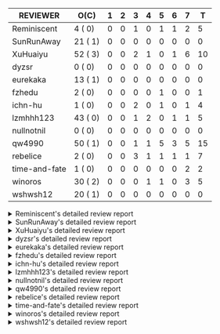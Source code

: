 |   REVIEWER    |  O(C)   | 1 | 2 | 3 | 4 | 5 | 6 | 7 | T  |
|---------------|---------|---|---|---|---|---|---|---|----|
| Reminiscent   |  4 ( 0) | 0 | 0 | 1 | 0 | 1 | 1 | 2 |  5 |
| SunRunAway    | 21 ( 1) | 0 | 0 | 0 | 0 | 0 | 0 | 0 |  0 |
| XuHuaiyu      | 52 ( 3) | 0 | 0 | 2 | 1 | 0 | 1 | 6 | 10 |
| dyzsr         |  0 ( 0) | 0 | 0 | 0 | 0 | 0 | 0 | 0 |  0 |
| eurekaka      | 13 ( 1) | 0 | 0 | 0 | 0 | 0 | 0 | 0 |  0 |
| fzhedu        |  2 ( 0) | 0 | 0 | 0 | 0 | 1 | 0 | 0 |  1 |
| ichn-hu       |  1 ( 0) | 0 | 0 | 2 | 0 | 1 | 0 | 1 |  4 |
| lzmhhh123     | 43 ( 0) | 0 | 0 | 1 | 2 | 0 | 1 | 1 |  5 |
| nullnotnil    |  0 ( 0) | 0 | 0 | 0 | 0 | 0 | 0 | 0 |  0 |
| qw4990        | 50 ( 1) | 0 | 0 | 1 | 1 | 5 | 3 | 5 | 15 |
| rebelice      |  2 ( 0) | 0 | 0 | 3 | 1 | 1 | 1 | 1 |  7 |
| time-and-fate |  1 ( 0) | 0 | 0 | 0 | 0 | 0 | 0 | 2 |  2 |
| winoros       | 30 ( 2) | 0 | 0 | 0 | 1 | 1 | 0 | 3 |  5 |
| wshwsh12      | 20 ( 1) | 0 | 0 | 0 | 0 | 0 | 0 | 0 |  0 |


<details> 
  <summary>Reminiscent's detailed review report</summary> 

## To Be Reviewed

|    REPO    |                                                                   PR                                                                   | C | LASTED |
|------------|----------------------------------------------------------------------------------------------------------------------------------------|---|--------|
| tidb/21896 | [planner: fix union doesn't handle collate correctly (#21854)](https://github.com/pingcap/tidb/pull/21896)                             |   | 69d19h |
| tidb/22354 | [planner: do not cache prepared plan if optimization depends on mutable constant (#22349)](https://github.com/pingcap/tidb/pull/22354) |   | 47d23h |
| tidb/22918 | [sessionctx: add optimization-time and wait-TS-time into the slow log (#17869)](https://github.com/pingcap/tidb/pull/22918)            |   | 4d17h  |
| tidb/22938 | [planner: fix range partition prune bug for IN expr (#22894)](https://github.com/pingcap/tidb/pull/22938)                              |   | 3d18h  |


## Reviewed in Last 7 Days

|    REPO    |                                                              PR                                                               | C | D |   R    |
|------------|-------------------------------------------------------------------------------------------------------------------------------|---|---|--------|
| tidb/22948 | [statistics: add more tests to check accurateness of global-stats](https://github.com/pingcap/tidb/pull/22948)                |   | 3 | 17h    |
| tidb/22911 | [statistics: make dump/load/show-stats be compatible with global-stats](https://github.com/pingcap/tidb/pull/22911)           |   | 5 | 1h     |
| tidb/22625 | [planner, statistics: allow (auto) analyze single partition in dynamic-only mode](https://github.com/pingcap/tidb/pull/22625) |   | 6 | 24d14h |
| tidb/22866 | [*: modify the switch to control global stats](https://github.com/pingcap/tidb/pull/22866)                                    |   | 7 | 0h     |
| tidb/22848 | [statistics: merge poped topn when generating the global histogram](https://github.com/pingcap/tidb/pull/22848)               |   | 7 | 1d19h  |


</details> 


<details> 
  <summary>SunRunAway's detailed review report</summary> 

## To Be Reviewed

|     REPO     |                                                                  PR                                                                   | C | LASTED  |
|--------------|---------------------------------------------------------------------------------------------------------------------------------------|---|---------|
| tidb/19178   | [executor: Refactor probe channel](https://github.com/pingcap/tidb/pull/19178)                                                        |   | 199d16h |
| docs-cn/4669 | [sql-optimization: extended statistics documentation](https://github.com/pingcap/docs-cn/pull/4669)                                   |   | 138d17h |
| tidb/19347   | [executor: support new syntax `create/drop binding for digest` for tidb dashboard usage](https://github.com/pingcap/tidb/pull/19347)  |   | 191d23h |
| tidb/19807   | [executor: parallel evaluation for hash aggregate distinct](https://github.com/pingcap/tidb/pull/19807)                               |   | 177d10h |
| tidb/19900   | [executor: enable inline projection for sort&topN](https://github.com/pingcap/tidb/pull/19900)                                        | Y | 172d18h |
| tidb/20140   | [expressions: Support `bin-to-uuid` and `uuid-to-bin`](https://github.com/pingcap/tidb/pull/20140)                                    |   | 159d22h |
| tidb/20220   | [*: new secondary index value format](https://github.com/pingcap/tidb/pull/20220)                                                     |   | 156d16h |
| tidb/20765   | [planner: support stable result mode](https://github.com/pingcap/tidb/pull/20765)                                                     |   | 118d17h |
| tidb/21207   | [planner: fix the inappropriate out-of-range range estimation rule](https://github.com/pingcap/tidb/pull/21207)                       |   | 97d19h  |
| tidb/21277   | [executor: fix split table with large integers](https://github.com/pingcap/tidb/pull/21277)                                           |   | 95d19h  |
| tidb/21381   | [*: optimize analyze cluster index table](https://github.com/pingcap/tidb/pull/21381)                                                 |   | 90d17h  |
| tidb/21834   | [planner: enhanced index range calculation plan](https://github.com/pingcap/tidb/pull/21834)                                          |   | 74d18h  |
| tidb/21876   | [planner: bypass the DNF restriction if index merge hint is specified (#20799)](https://github.com/pingcap/tidb/pull/21876)           |   | 72d19h  |
| tidb/21878   | [planner: do not push down lock to pointGet/bacthPointGet when selection exists](https://github.com/pingcap/tidb/pull/21878)          |   | 72d18h  |
| tidb/21956   | [planner/preprocessor: disallow into-outfile clause in some place](https://github.com/pingcap/tidb/pull/21956)                        |   | 67d23h  |
| tidb/22026   | [expression: separated arithmeticPlusIntSig](https://github.com/pingcap/tidb/pull/22026)                                              |   | 65d20h  |
| tidb/22114   | [test: fix globalkilltest (#21987)](https://github.com/pingcap/tidb/pull/22114)                                                       |   | 60d12h  |
| tidb/22181   | [planner, expression: fix error when using IN combined with subquery (#22080)](https://github.com/pingcap/tidb/pull/22181)            |   | 54d17h  |
| tidb/22217   | [*: rewrite origin SQL with default DB for SQL bindings (#21275)](https://github.com/pingcap/tidb/pull/22217)                         |   | 53d17h  |
| tidb/22365   | [planner: check index valid while forUpdateRead (#22152)](https://github.com/pingcap/tidb/pull/22365)                                 |   | 47d19h  |
| tidb/22379   | [[experiment] executor: allow aggregation to spill disk when running out of memory quota](https://github.com/pingcap/tidb/pull/22379) |   | 46d19h  |


## Reviewed in Last 7 Days

| REPO | PR | C | D | R |
|------|----|---|---|---|


</details> 


<details> 
  <summary>XuHuaiyu's detailed review report</summary> 

## To Be Reviewed

|    REPO    |                                                                              PR                                                                              | C | LASTED  |
|------------|--------------------------------------------------------------------------------------------------------------------------------------------------------------|---|---------|
| tidb/19900 | [executor: enable inline projection for sort&topN](https://github.com/pingcap/tidb/pull/19900)                                                               | Y | 172d18h |
| tidb/19957 | [executor: add builtin aggregate function `json_arrayagg`](https://github.com/pingcap/tidb/pull/19957)                                                       | Y | 170d13h |
| tidb/20040 | [planner, expression: take NullFlag into consideration when optimize the `int non-const` <cmp > `non-int const`](https://github.com/pingcap/tidb/pull/20040) | Y | 165d13h |
| tidb/20140 | [expressions: Support `bin-to-uuid` and `uuid-to-bin`](https://github.com/pingcap/tidb/pull/20140)                                                           |   | 159d22h |
| tidb/20311 | [expression: fix overflow error when convert bit to int64 (#20266)](https://github.com/pingcap/tidb/pull/20311)                                              |   | 151d21h |
| tidb/20790 | [collation: add pinyin collation for chinese charset support](https://github.com/pingcap/tidb/pull/20790)                                                    |   | 117d20h |
| tidb/20905 | [planner: fix statement-optimize not work in `TryFastPlan`](https://github.com/pingcap/tidb/pull/20905)                                                      |   | 114d17h |
| tidb/20972 | [expression: POC implementation of Vitess hashing algorithm.](https://github.com/pingcap/tidb/pull/20972)                                                    |   | 110d1h  |
| tidb/21064 | [planner, executor: fix cast not check error](https://github.com/pingcap/tidb/pull/21064)                                                                    |   | 105d8h  |
| tidb/21149 | [executor:Add runtime stat for IndexMergeReaderExecutor (#20653)](https://github.com/pingcap/tidb/pull/21149)                                                |   | 101d14h |
| tidb/21228 | [executor: return the result immediately when combining LIMIT row_count with DISTINCT](https://github.com/pingcap/tidb/pull/21228)                           |   | 97d13h  |
| tidb/21304 | [executor: Add the HashAggExec runtime information (#20577)](https://github.com/pingcap/tidb/pull/21304)                                                     |   | 95d12h  |
| tidb/21334 | [*: make rollback work on user-defined variables](https://github.com/pingcap/tidb/pull/21334)                                                                |   | 94d14h  |
| tidb/21340 | [executor: initialize expensive query handler on domain creation](https://github.com/pingcap/tidb/pull/21340)                                                |   | 93d23h  |
| tidb/21476 | [planner: check for decimal format in cast expr (#20836)](https://github.com/pingcap/tidb/pull/21476)                                                        |   | 87d15h  |
| tidb/21536 | [executor: add slow-log file meta cache to avoid repeat read file meta information](https://github.com/pingcap/tidb/pull/21536)                              |   | 83d14h  |
| tidb/21564 | [ddl: fix Incorrect behavior of NO_ZERO_DATE when altering table](https://github.com/pingcap/tidb/pull/21564)                                                |   | 82d15h  |
| tidb/21853 | [expression: fix compatibility behaviors in time_format with MySQL (#21559)](https://github.com/pingcap/tidb/pull/21853)                                     |   | 73d18h  |
| tidb/21896 | [planner: fix union doesn't handle collate correctly (#21854)](https://github.com/pingcap/tidb/pull/21896)                                                   |   | 69d19h  |
| tidb/22131 | [privilege: remove leading and trailing space when create user and role](https://github.com/pingcap/tidb/pull/22131)                                         |   | 59d19h  |
| tidb/22149 | [session: set process info before building plan (#22101)](https://github.com/pingcap/tidb/pull/22149)                                                        |   | 55d19h  |
| tidb/22163 | [expression: separated arithmeticMinusIntSig](https://github.com/pingcap/tidb/pull/22163)                                                                    |   | 55d13h  |
| tidb/22186 | [executor: fix select into outfile with year type column has no data (#22175)](https://github.com/pingcap/tidb/pull/22186)                                   |   | 54d16h  |
| tidb/22294 | [planner, table: optimize the list partition pruner for range query](https://github.com/pingcap/tidb/pull/22294)                                             |   | 51d20h  |
| tidb/22307 | [ddl: fix update can see columns not public](https://github.com/pingcap/tidb/pull/22307)                                                                     |   | 51d16h  |
| tidb/22381 | [planner: check schema stale for plan cache when forUpdateRead](https://github.com/pingcap/tidb/pull/22381)                                                  |   | 46d14h  |
| tidb/22616 | [expression: from_unixtime accept 64-bit integers](https://github.com/pingcap/tidb/pull/22616)                                                               |   | 30d23h  |
| tidb/22617 | [metrics: fix wrong bucket name of coprocessor cache (#22454)](https://github.com/pingcap/tidb/pull/22617)                                                   |   | 30d23h  |
| tidb/22624 | [ planner: not pruning column used by union scan condition (#21640)](https://github.com/pingcap/tidb/pull/22624)                                             |   | 30d17h  |
| tidb/22640 | [*: refactor ExecuteInternal to return single resultset (#22546)](https://github.com/pingcap/tidb/pull/22640)                                                |   | 27d20h  |
| tidb/22696 | [expression: enable arithmetic Mod push down](https://github.com/pingcap/tidb/pull/22696)                                                                    |   | 25d17h  |
| tidb/22711 | [executor: Fix inline schema name](https://github.com/pingcap/tidb/pull/22711)                                                                               |   | 25d11h  |
| tidb/22722 | [planner, errno: make error code of ErrMixOfGroupFuncAndFields consistent with MySQL](https://github.com/pingcap/tidb/pull/22722)                            |   | 24d20h  |
| tidb/22736 | [executor: fix load data losing connection when batch_dml_size is set (#22724)](https://github.com/pingcap/tidb/pull/22736)                                  |   | 23d23h  |
| tidb/22786 | [config: deprecate `tikv-client.copr-cache.enable`](https://github.com/pingcap/tidb/pull/22786)                                                              |   | 10d18h  |
| tidb/22814 | [expression: fix enum and set type expression in where clause (#22785)](https://github.com/pingcap/tidb/pull/22814)                                          |   | 9d19h   |
| tidb/22815 | [expression: fix enum and set type expression in where clause (#22785)](https://github.com/pingcap/tidb/pull/22815)                                          |   | 9d19h   |
| tidb/22832 | [expression: push down EXTRACT to TiFlash](https://github.com/pingcap/tidb/pull/22832)                                                                       |   | 9d1h    |
| tidb/22844 | [expression: do not adjust int when it is null and compared year (#22821)](https://github.com/pingcap/tidb/pull/22844)                                       |   | 8d19h   |
| tidb/22886 | [*: rename tidb_enable_tiflash_fallback_tikv to tidb_enable_engine_fallback](https://github.com/pingcap/tidb/pull/22886)                                     |   | 5d19h   |
| tidb/22903 | [docs/design: update template](https://github.com/pingcap/tidb/pull/22903)                                                                                   |   | 5d13h   |
| tidb/22914 | [partition: fix hash partition with not between condition get wrong result](https://github.com/pingcap/tidb/pull/22914)                                      |   | 4d18h   |
| tidb/22922 | [store/tikv: move coprocessor out](https://github.com/pingcap/tidb/pull/22922)                                                                               |   | 4d15h   |
| tidb/22957 | [config: use tidb_enable_list_partition to enable list table partition feature (#22864)](https://github.com/pingcap/tidb/pull/22957)                         |   | 3d12h   |
| tidb/22961 | [statistics: refactor the statistics package use the RestrictedSQLExecutor API (#22636)](https://github.com/pingcap/tidb/pull/22961)                         |   | 2d23h   |
| tidb/22962 | [executor: track partialResultMap in unparalleled aggreagte.](https://github.com/pingcap/tidb/pull/22962)                                                    |   | 2d23h   |
| tidb/22965 | [executor: introduce setWithMemoryUsage to track set memory in AggExec.](https://github.com/pingcap/tidb/pull/22965)                                         |   | 2d22h   |
| tidb/22971 | [Privileges: fix delete privilege check wrongly](https://github.com/pingcap/tidb/pull/22971)                                                                 |   | 2d19h   |
| tidb/22976 | [kv/union_store:remove tableinfo from union_store](https://github.com/pingcap/tidb/pull/22976)                                                               |   | 2d17h   |
| tidb/22983 | [*: fix some structcheck lint warnings](https://github.com/pingcap/tidb/pull/22983)                                                                          |   | 1d12h   |
| tidb/22992 | [expression: fix err check](https://github.com/pingcap/tidb/pull/22992)                                                                                      |   | 1d0h    |
| tidb/23012 | [executor: fix affected rows of creating database and dropping database](https://github.com/pingcap/tidb/pull/23012)                                         |   | 16h     |


## Reviewed in Last 7 Days

|    REPO    |                                                                  PR                                                                   | C | D |   R    |
|------------|---------------------------------------------------------------------------------------------------------------------------------------|---|---|--------|
| tidb/22507 | [types: fix the bug about the wrong query result for decimal type ](https://github.com/pingcap/tidb/pull/22507)                       |   | 3 | 32d3h  |
| tidb/22426 | [expression: fix bugs in builtinfunction ArithmeticMinusInt logic](https://github.com/pingcap/tidb/pull/22426)                        |   | 3 | 38d17h |
| tidb/22912 | [executor: reduce useless memory allocation in min/max aggregate](https://github.com/pingcap/tidb/pull/22912)                         |   | 4 | 20h    |
| tidb/22883 | [executor: fix regression by Tracker.Consume in aggregate.](https://github.com/pingcap/tidb/pull/22883)                               |   | 6 | 0h     |
| tidb/22822 | [expression: fixed error msg in builtinArithmeticMinusIntSig](https://github.com/pingcap/tidb/pull/22822)                             |   | 7 | 2d23h  |
| tidb/22559 | [planner: split test data from test cases in cbo_test.go](https://github.com/pingcap/tidb/pull/22559)                                 |   | 7 | 26d2h  |
| tidb/22714 | [executor: add close recordSet in executor](https://github.com/pingcap/tidb/pull/22714)                                               |   | 7 | 18d6h  |
| tidb/22760 | [expression: fix wrong error info](https://github.com/pingcap/tidb/pull/22760)                                                        |   | 7 | 14d7h  |
| tidb/22830 | [planner: fix incorrect duration between compare](https://github.com/pingcap/tidb/pull/22830)                                         |   | 7 | 2d17h  |
| tidb/22861 | [executor: track memory usage of aggregate unparelled logic and distinct partial result.](https://github.com/pingcap/tidb/pull/22861) |   | 7 | 5h     |


</details> 


<details> 
  <summary>dyzsr's detailed review report</summary> 

## To Be Reviewed

| REPO | PR | C | LASTED |
|------|----|---|--------|


## Reviewed in Last 7 Days

| REPO | PR | C | D | R |
|------|----|---|---|---|


</details> 


<details> 
  <summary>eurekaka's detailed review report</summary> 

## To Be Reviewed

|    REPO    |                                                                   PR                                                                   | C | LASTED  |
|------------|----------------------------------------------------------------------------------------------------------------------------------------|---|---------|
| tidb/19347 | [executor: support new syntax `create/drop binding for digest` for tidb dashboard usage](https://github.com/pingcap/tidb/pull/19347)   |   | 191d23h |
| tidb/20877 | [statistics: collect index usage information](https://github.com/pingcap/tidb/pull/20877)                                              |   | 115d16h |
| tidb/21444 | [planner: ignore anonymous index while tiflash replica is available](https://github.com/pingcap/tidb/pull/21444)                       |   | 88d12h  |
| tidb/21994 | [range: fix overflow value access index ](https://github.com/pingcap/tidb/pull/21994)                                                  |   | 66d22h  |
| tidb/22342 | [session: fix two cases when updating bind info (#22338)](https://github.com/pingcap/tidb/pull/22342)                                  |   | 48d18h  |
| tidb/22354 | [planner: do not cache prepared plan if optimization depends on mutable constant (#22349)](https://github.com/pingcap/tidb/pull/22354) |   | 47d23h  |
| tidb/22369 | [session: fix the duplicate binding case when updating bind info (#22367)](https://github.com/pingcap/tidb/pull/22369)                 |   | 47d17h  |
| tidb/22416 | [core: fix subQuery at projection in only_full_group](https://github.com/pingcap/tidb/pull/22416)                                      | Y | 43d11h  |
| tidb/22559 | [planner: split test data from test cases in cbo_test.go](https://github.com/pingcap/tidb/pull/22559)                                  |   | 32d19h  |
| tidb/22733 | [bindinfo: use new sql apis (#22653)](https://github.com/pingcap/tidb/pull/22733)                                                      |   | 24d15h  |
| tidb/22778 | [*: add support for dynamic privileges](https://github.com/pingcap/tidb/pull/22778)                                                    |   | 12d7h   |
| tidb/22953 | [planner: fix query range partition table got wrong result and TiDB panic](https://github.com/pingcap/tidb/pull/22953)                 |   | 3d14h   |
| tidb/22985 | [bindinfo: fix error check](https://github.com/pingcap/tidb/pull/22985)                                                                |   | 1d1h    |


## Reviewed in Last 7 Days

| REPO | PR | C | D | R |
|------|----|---|---|---|


</details> 


<details> 
  <summary>fzhedu's detailed review report</summary> 

## To Be Reviewed

|    REPO    |                                                  PR                                                   | C | LASTED |
|------------|-------------------------------------------------------------------------------------------------------|---|--------|
| tidb/22662 | [planner/core: let mpp support partition tables](https://github.com/pingcap/tidb/pull/22662)          |   | 26d18h |
| tidb/22845 | [planner: fix bug of mpp wrongly set schema of exchanger](https://github.com/pingcap/tidb/pull/22845) |   | 8d17h  |


## Reviewed in Last 7 Days

|    REPO    |                                                  PR                                                   | C | D |  R   |
|------------|-------------------------------------------------------------------------------------------------------|---|---|------|
| tidb/22803 | [store/mockstore/unistore: refine and add more mpp tests](https://github.com/pingcap/tidb/pull/22803) |   | 5 | 5d9h |


</details> 


<details> 
  <summary>ichn-hu's detailed review report</summary> 

## To Be Reviewed

|    REPO    |                                                            PR                                                            | C | LASTED |
|------------|--------------------------------------------------------------------------------------------------------------------------|---|--------|
| tidb/21853 | [expression: fix compatibility behaviors in time_format with MySQL (#21559)](https://github.com/pingcap/tidb/pull/21853) |   | 73d18h |


## Reviewed in Last 7 Days

|    REPO    |                                                           PR                                                           | C | D |   R   |
|------------|------------------------------------------------------------------------------------------------------------------------|---|---|-------|
| tidb/22965 | [executor: introduce setWithMemoryUsage to track set memory in AggExec.](https://github.com/pingcap/tidb/pull/22965)   |   | 3 | 5h    |
| tidb/22962 | [executor: track partialResultMap in unparalleled aggreagte.](https://github.com/pingcap/tidb/pull/22962)              |   | 3 | 5h    |
| tidb/22912 | [executor: reduce useless memory allocation in min/max aggregate](https://github.com/pingcap/tidb/pull/22912)          |   | 5 | 3h    |
| tidb/22844 | [expression: do not adjust int when it is null and compared year (#22821)](https://github.com/pingcap/tidb/pull/22844) |   | 7 | 1d20h |


</details> 


<details> 
  <summary>lzmhhh123's detailed review report</summary> 

## To Be Reviewed

|     REPO     |                                                                  PR                                                                   | C | LASTED  |
|--------------|---------------------------------------------------------------------------------------------------------------------------------------|---|---------|
| tidb/19347   | [executor: support new syntax `create/drop binding for digest` for tidb dashboard usage](https://github.com/pingcap/tidb/pull/19347)  |   | 191d23h |
| docs-cn/5561 | [Add sql optimization-related docs to toc](https://github.com/pingcap/docs-cn/pull/5561)                                              |   | 6d15h   |
| tidb/20444   | [expression: add json_merge_patch](https://github.com/pingcap/tidb/pull/20444)                                                        |   | 137d21h |
| tidb/20465   | [expression: add uuidShortFunction](https://github.com/pingcap/tidb/pull/20465)                                                       |   | 136d19h |
| tidb/20642   | [executor: modify admin executors to support partitioned table with global index](https://github.com/pingcap/tidb/pull/20642)         |   | 125d15h |
| tidb/20903   | [planner: fix confused and unnecessary double-projection in plans.](https://github.com/pingcap/tidb/pull/20903)                       |   | 114d17h |
| tidb/21018   | [planner: don't push down null sensitive join conditions (#19620)](https://github.com/pingcap/tidb/pull/21018)                        |   | 108d17h |
| tidb/21195   | [brie: integrate lightning to suport IMPORT statement](https://github.com/pingcap/tidb/pull/21195)                                    |   | 97d22h  |
| tidb/21334   | [*: make rollback work on user-defined variables](https://github.com/pingcap/tidb/pull/21334)                                         |   | 94d14h  |
| tidb/21347   | [session: make rollback work on global variables](https://github.com/pingcap/tidb/pull/21347)                                         |   | 93d19h  |
| tidb/21401   | [expression: incompatibility with MySQL for ADDTIME()](https://github.com/pingcap/tidb/pull/21401)                                    |   | 90d11h  |
| tidb/21444   | [planner: ignore anonymous index while tiflash replica is available](https://github.com/pingcap/tidb/pull/21444)                      |   | 88d12h  |
| tidb/21487   | [*: ensure TABLE statement works](https://github.com/pingcap/tidb/pull/21487)                                                         |   | 87d4h   |
| tidb/21641   | [executor: Fix pessimistic lock doesn't work on the partition table for subquery/joins](https://github.com/pingcap/tidb/pull/21641)   |   | 80d18h  |
| tidb/21651   | [planner: allow filter condition pushing down to IndexScan for prefix index](https://github.com/pingcap/tidb/pull/21651)              |   | 80d13h  |
| tidb/22126   | [*: add `sys` schema, `sys.SCHEMA_UNUSED_INDEXES` view and `sys.SCHEMA_INDEX_USAGE` view](https://github.com/pingcap/tidb/pull/22126) |   | 59d19h  |
| tidb/22149   | [session: set process info before building plan (#22101)](https://github.com/pingcap/tidb/pull/22149)                                 |   | 55d19h  |
| tidb/22188   | [planner: do not use indexMerge when the path only use a single index (#22168)](https://github.com/pingcap/tidb/pull/22188)           |   | 54d13h  |
| tidb/22361   | [table: fix insert into _tidb_rowid panic and rebase it if needed (#22062)](https://github.com/pingcap/tidb/pull/22361)               |   | 47d20h  |
| tidb/22372   | [executor: fix SelectForUpdate in decorrelated subquery under pessimistic mode](https://github.com/pingcap/tidb/pull/22372)           |   | 47d9h   |
| tidb/22430   | [*: refactor table.Table interface, clean up unnecessay methods](https://github.com/pingcap/tidb/pull/22430)                          |   | 40d23h  |
| tidb/22478   | [planner, executor: fix query partition table with global unique index get wrong result](https://github.com/pingcap/tidb/pull/22478)  |   | 38d13h  |
| tidb/22625   | [planner, statistics: allow (auto) analyze single partition in dynamic-only mode](https://github.com/pingcap/tidb/pull/22625)         |   | 30d14h  |
| tidb/22631   | [executor: refine window processor](https://github.com/pingcap/tidb/pull/22631)                                                       |   | 28d23h  |
| tidb/22656   | [*: move new api out of session package (#22591)](https://github.com/pingcap/tidb/pull/22656)                                         |   | 27d0h   |
| tidb/22662   | [planner/core: let mpp support partition tables](https://github.com/pingcap/tidb/pull/22662)                                          |   | 26d18h  |
| tidb/22699   | [brie: add error info column and history backup/restore info in sql](https://github.com/pingcap/tidb/pull/22699)                      |   | 25d16h  |
| tidb/22714   | [executor: add close recordSet in executor](https://github.com/pingcap/tidb/pull/22714)                                               |   | 24d23h  |
| tidb/22812   | [ executor: add new format specifier(%# %@ %.) for str_to_date expression (#22790)](https://github.com/pingcap/tidb/pull/22812)       |   | 9d19h   |
| tidb/22829   | [planner: let tikv know primary prefix columns info](https://github.com/pingcap/tidb/pull/22829)                                      |   | 9d13h   |
| tidb/22834   | [executor, server: load_data.go is changed and add unit test](https://github.com/pingcap/tidb/pull/22834)                             |   | 9d0h    |
| tidb/22857   | [store: move mockstore/mocktikv to tikv/mockstore/mocktikv](https://github.com/pingcap/tidb/pull/22857)                               |   | 7d21h   |
| tidb/22866   | [*: modify the switch to control global stats](https://github.com/pingcap/tidb/pull/22866)                                            |   | 6d18h   |
| tidb/22904   | [server: support MVCC-get HTTP API for clustered index](https://github.com/pingcap/tidb/pull/22904)                                   |   | 5d12h   |
| tidb/22910   | [util: optimize the performance of restore with db](https://github.com/pingcap/tidb/pull/22910)                                       |   | 4d19h   |
| tidb/22931   | [statistics: enables global-level stats to be generated in fast analyze mode](https://github.com/pingcap/tidb/pull/22931)             |   | 3d23h   |
| tidb/22944   | [planner/core: support mpp shuffled by Expression](https://github.com/pingcap/tidb/pull/22944)                                        |   | 3d17h   |
| tidb/22961   | [statistics: refactor the statistics package use the RestrictedSQLExecutor API (#22636)](https://github.com/pingcap/tidb/pull/22961)  |   | 2d23h   |
| tidb/22974   | [parser: update parser to fix sql restore bug used in create view](https://github.com/pingcap/tidb/pull/22974)                        |   | 2d17h   |
| tidb/22980   | [planner: choose non-prefix column when both index key and handle have the same one](https://github.com/pingcap/tidb/pull/22980)      |   | 2d13h   |
| tidb/22991   | [executor: fix err check](https://github.com/pingcap/tidb/pull/22991)                                                                 |   | 1d0h    |
| tidb/23001   | [statistics: fix err check](https://github.com/pingcap/tidb/pull/23001)                                                               |   | 1d0h    |
| tidb/23011   | [*: fix some varcheck lint warnings](https://github.com/pingcap/tidb/pull/23011)                                                      |   | 19h     |


## Reviewed in Last 7 Days

|    REPO    |                                                           PR                                                           | C | D |   R   |
|------------|------------------------------------------------------------------------------------------------------------------------|---|---|-------|
| tidb/22959 | [planner, executor: reset NotNullFlag when merge schema for join (#22955)](https://github.com/pingcap/tidb/pull/22959) |   | 3 | 11h   |
| tidb/22955 | [planner, executor: reset NotNullFlag when merge schema for join](https://github.com/pingcap/tidb/pull/22955)          |   | 4 | 0h    |
| tidb/22940 | [planner: enable column pruning for common handle](https://github.com/pingcap/tidb/pull/22940)                         |   | 4 | 0h    |
| tidb/22883 | [executor: fix regression by Tracker.Consume in aggregate.](https://github.com/pingcap/tidb/pull/22883)                |   | 6 | 3h    |
| tidb/22822 | [expression: fixed error msg in builtinArithmeticMinusIntSig](https://github.com/pingcap/tidb/pull/22822)              |   | 7 | 2d23h |


</details> 


<details> 
  <summary>nullnotnil's detailed review report</summary> 

## To Be Reviewed

| REPO | PR | C | LASTED |
|------|----|---|--------|


## Reviewed in Last 7 Days

| REPO | PR | C | D | R |
|------|----|---|---|---|


</details> 


<details> 
  <summary>qw4990's detailed review report</summary> 

## To Be Reviewed

|     REPO     |                                                                           PR                                                                           | C | LASTED  |
|--------------|--------------------------------------------------------------------------------------------------------------------------------------------------------|---|---------|
| docs-cn/5484 | [system variable: add tidb_enable_engine_fallback](https://github.com/pingcap/docs-cn/pull/5484)                                                       |   | 25d17h  |
| tidb/19029   | [types: fix unexpected NOT_NULL flags](https://github.com/pingcap/tidb/pull/19029)                                                                     |   | 206d22h |
| docs-cn/5561 | [Add sql optimization-related docs to toc](https://github.com/pingcap/docs-cn/pull/5561)                                                               |   | 6d15h   |
| tidb/20708   | [*: separate auto_increment ID allocator from _tidb_rowid allocator](https://github.com/pingcap/tidb/pull/20708)                                       |   | 122d20h |
| tidb/20969   | [executor: Improve the performance of appending not fixed columns](https://github.com/pingcap/tidb/pull/20969)                                         |   | 110d9h  |
| tidb/20972   | [expression: POC implementation of Vitess hashing algorithm.](https://github.com/pingcap/tidb/pull/20972)                                              |   | 110d1h  |
| tidb/21018   | [planner: don't push down null sensitive join conditions (#19620)](https://github.com/pingcap/tidb/pull/21018)                                         |   | 108d17h |
| tidb/21149   | [executor:Add runtime stat for IndexMergeReaderExecutor (#20653)](https://github.com/pingcap/tidb/pull/21149)                                          |   | 101d14h |
| tidb/21304   | [executor: Add the HashAggExec runtime information (#20577)](https://github.com/pingcap/tidb/pull/21304)                                               |   | 95d12h  |
| tidb/21318   | [planner, expression: use the range of column types to simplify expressions](https://github.com/pingcap/tidb/pull/21318)                               |   | 94d18h  |
| tidb/21401   | [expression: incompatibility with MySQL for ADDTIME()](https://github.com/pingcap/tidb/pull/21401)                                                     |   | 90d11h  |
| tidb/21476   | [planner: check for decimal format in cast expr (#20836)](https://github.com/pingcap/tidb/pull/21476)                                                  |   | 87d15h  |
| tidb/21508   | [execution: fix dayofweek('0000-00-00') behavior](https://github.com/pingcap/tidb/pull/21508)                                                          |   | 86d10h  |
| tidb/21876   | [planner: bypass the DNF restriction if index merge hint is specified (#20799)](https://github.com/pingcap/tidb/pull/21876)                            |   | 72d19h  |
| tidb/21887   | [types: support %X %V %W formats for STR_TO_DATE()](https://github.com/pingcap/tidb/pull/21887)                                                        |   | 71d11h  |
| tidb/21930   | [planner: propagate NDV of column groups across plan nodes (#17854)](https://github.com/pingcap/tidb/pull/21930)                                       |   | 68d18h  |
| tidb/21954   | [planner/cascades: add rule `PushSelDownApply`](https://github.com/pingcap/tidb/pull/21954)                                                            |   | 67d23h  |
| tidb/22090   | [planner: push aggregation operators down to projection and union by default](https://github.com/pingcap/tidb/pull/22090)                              |   | 60d22h  |
| tidb/22146   | [executor: forbid SFU on view](https://github.com/pingcap/tidb/pull/22146)                                                                             |   | 55d21h  |
| tidb/22217   | [*: rewrite origin SQL with default DB for SQL bindings (#21275)](https://github.com/pingcap/tidb/pull/22217)                                          |   | 53d17h  |
| tidb/22234   | [executor, planner: ON DUPLICATE UPDATE can refer to un-project col (#14412)](https://github.com/pingcap/tidb/pull/22234)                              |   | 53d15h  |
| tidb/22261   | [time: fix parse datetime won't truncate the reluctant string (#22232)](https://github.com/pingcap/tidb/pull/22261)                                    |   | 52d19h  |
| tidb/22307   | [ddl: fix update can see columns not public](https://github.com/pingcap/tidb/pull/22307)                                                               |   | 51d16h  |
| tidb/22342   | [session: fix two cases when updating bind info (#22338)](https://github.com/pingcap/tidb/pull/22342)                                                  |   | 48d18h  |
| tidb/22369   | [session: fix the duplicate binding case when updating bind info (#22367)](https://github.com/pingcap/tidb/pull/22369)                                 |   | 47d17h  |
| tidb/22374   | [expression: separated arithmeticIntDivideSig](https://github.com/pingcap/tidb/pull/22374)                                                             |   | 47d0h   |
| tidb/22415   | [ddl: refactor placement package](https://github.com/pingcap/tidb/pull/22415)                                                                          |   | 43d17h  |
| tidb/22471   | [ddl, executor: fix creating unique index without partition column error when enable-global-index is true](https://github.com/pingcap/tidb/pull/22471) |   | 38d17h  |
| tidb/22489   | [infoschema: support query partition_id from infoschema.partitions (#22240)](https://github.com/pingcap/tidb/pull/22489)                               |   | 37d19h  |
| tidb/22507   | [types: fix the bug about the wrong query result for decimal type ](https://github.com/pingcap/tidb/pull/22507)                                        |   | 34d23h  |
| tidb/22541   | [expression: Support builtin function SOUNDEX](https://github.com/pingcap/tidb/pull/22541)                                                             |   | 33d9h   |
| tidb/22559   | [planner: split test data from test cases in cbo_test.go](https://github.com/pingcap/tidb/pull/22559)                                                  |   | 32d19h  |
| tidb/22565   | [statistics: fix panic occurs when stats cache inconsistency (#22465)](https://github.com/pingcap/tidb/pull/22565)                                     | Y | 32d17h  |
| tidb/22641   | [*: do not report error for prepared stmt execution if tidb_snapshot is set (#22568)](https://github.com/pingcap/tidb/pull/22641)                      |   | 27d19h  |
| tidb/22733   | [bindinfo: use new sql apis (#22653)](https://github.com/pingcap/tidb/pull/22733)                                                                      |   | 24d15h  |
| tidb/22760   | [expression: fix wrong error info](https://github.com/pingcap/tidb/pull/22760)                                                                         |   | 21d0h   |
| tidb/22778   | [*: add support for dynamic privileges](https://github.com/pingcap/tidb/pull/22778)                                                                    |   | 12d7h   |
| tidb/22814   | [expression: fix enum and set type expression in where clause (#22785)](https://github.com/pingcap/tidb/pull/22814)                                    |   | 9d19h   |
| tidb/22815   | [expression: fix enum and set type expression in where clause (#22785)](https://github.com/pingcap/tidb/pull/22815)                                    |   | 9d19h   |
| tidb/22862   | [brie: fix the problem that ddl restored by BR via SQL is not replicated to downstream](https://github.com/pingcap/tidb/pull/22862)                    |   | 6d22h   |
| tidb/22869   | [executor: fix cast function will ignore tht error for point-get key construction](https://github.com/pingcap/tidb/pull/22869)                         |   | 6d16h   |
| tidb/22886   | [*: rename tidb_enable_tiflash_fallback_tikv to tidb_enable_engine_fallback](https://github.com/pingcap/tidb/pull/22886)                               |   | 5d19h   |
| tidb/22915   | [planner: build correct MaxOneRow info from multi-column conditions](https://github.com/pingcap/tidb/pull/22915)                                       |   | 4d17h   |
| tidb/22923   | [expression: correct constant propagation for collation (#22666)](https://github.com/pingcap/tidb/pull/22923)                                          |   | 4d14h   |
| tidb/22924   | [planner: fix wrong index merge selection (#22825)](https://github.com/pingcap/tidb/pull/22924)                                                        |   | 4d14h   |
| tidb/22926   | [expression: add overflow check in multiplyInt](https://github.com/pingcap/tidb/pull/22926)                                                            |   | 4d13h   |
| tidb/22938   | [planner: fix range partition prune bug for IN expr (#22894)](https://github.com/pingcap/tidb/pull/22938)                                              |   | 3d18h   |
| tidb/22977   | [config: fix data race caused by config.Labels](https://github.com/pingcap/tidb/pull/22977)                                                            |   | 2d17h   |
| tidb/22984   | [executor: fix logging format of prepared statements (#16062)](https://github.com/pingcap/tidb/pull/22984)                                             |   | 1d10h   |
| tidb/23008   | [types: fix err check](https://github.com/pingcap/tidb/pull/23008)                                                                                     |   | 1d0h    |


## Reviewed in Last 7 Days

|    REPO    |                                                                  PR                                                                  | C | D |   R    |
|------------|--------------------------------------------------------------------------------------------------------------------------------------|---|---|--------|
| tidb/22931 | [statistics: enables global-level stats to be generated in fast analyze mode](https://github.com/pingcap/tidb/pull/22931)            |   | 3 | 1d4h   |
| tidb/22910 | [util: optimize the performance of restore with db](https://github.com/pingcap/tidb/pull/22910)                                      |   | 4 | 1d0h   |
| tidb/22825 | [planner: fix wrong index merge selection](https://github.com/pingcap/tidb/pull/22825)                                               |   | 5 | 5d0h   |
| tidb/22803 | [store/mockstore/unistore: refine and add more mpp tests](https://github.com/pingcap/tidb/pull/22803)                                |   | 5 | 5d6h   |
| tidb/22866 | [*: modify the switch to control global stats](https://github.com/pingcap/tidb/pull/22866)                                           |   | 5 | 2d1h   |
| tidb/22666 | [expression: correct constant propagation for collation](https://github.com/pingcap/tidb/pull/22666)                                 |   | 5 | 22d0h  |
| tidb/22649 | [planner: decorrelate LogicalApply with inner join as the inner child](https://github.com/pingcap/tidb/pull/22649)                   |   | 5 | 22d21h |
| tidb/22682 | [statistics: introduce new estimation logic when index histogram fails to estimate](https://github.com/pingcap/tidb/pull/22682)      |   | 6 | 20d19h |
| tidb/22878 | [statistics: merge partition-level FMSketch to global-level FMSketch and update the NDV](https://github.com/pingcap/tidb/pull/22878) |   | 6 | 7h     |
| tidb/22836 | [expression: add integration test for partition pruning](https://github.com/pingcap/tidb/pull/22836)                                 |   | 6 | 3d3h   |
| tidb/22841 | [statistics: support to store FMSketch and add FMSketch to column stats](https://github.com/pingcap/tidb/pull/22841)                 |   | 7 | 2d6h   |
| tidb/22677 | [*: use `explain format = 'brief'` for tests](https://github.com/pingcap/tidb/pull/22677)                                            |   | 7 | 19d21h |
| tidb/22846 | [stats, planner, sessionctx: handle compatibility between feedback and ver2 stats](https://github.com/pingcap/tidb/pull/22846)       |   | 7 | 1d21h  |
| tidb/22848 | [statistics: merge poped topn when generating the global histogram](https://github.com/pingcap/tidb/pull/22848)                      |   | 7 | 1d17h  |
| tidb/22833 | [planner: fix where condition index out of range](https://github.com/pingcap/tidb/pull/22833)                                        |   | 7 | 2d2h   |


</details> 


<details> 
  <summary>rebelice's detailed review report</summary> 

## To Be Reviewed

|    REPO    |                                                               PR                                                               | C | LASTED |
|------------|--------------------------------------------------------------------------------------------------------------------------------|---|--------|
| tidb/22869 | [executor: fix cast function will ignore tht error for point-get key construction](https://github.com/pingcap/tidb/pull/22869) |   | 6d16h  |
| tidb/22938 | [planner: fix range partition prune bug for IN expr (#22894)](https://github.com/pingcap/tidb/pull/22938)                      |   | 3d18h  |


## Reviewed in Last 7 Days

|    REPO    |                                                                  PR                                                                  | C | D |  R   |
|------------|--------------------------------------------------------------------------------------------------------------------------------------|---|---|------|
| tidb/22931 | [statistics: enables global-level stats to be generated in fast analyze mode](https://github.com/pingcap/tidb/pull/22931)            |   | 3 | 1d4h |
| tidb/22948 | [statistics: add more tests to check accurateness of global-stats](https://github.com/pingcap/tidb/pull/22948)                       |   | 3 | 20h  |
| tidb/22959 | [planner, executor: reset NotNullFlag when merge schema for join (#22955)](https://github.com/pingcap/tidb/pull/22959)               |   | 3 | 11h  |
| tidb/22955 | [planner, executor: reset NotNullFlag when merge schema for join](https://github.com/pingcap/tidb/pull/22955)                        |   | 4 | 1h   |
| tidb/22911 | [statistics: make dump/load/show-stats be compatible with global-stats](https://github.com/pingcap/tidb/pull/22911)                  |   | 5 | 2h   |
| tidb/22878 | [statistics: merge partition-level FMSketch to global-level FMSketch and update the NDV](https://github.com/pingcap/tidb/pull/22878) |   | 6 | 7h   |
| tidb/22841 | [statistics: support to store FMSketch and add FMSketch to column stats](https://github.com/pingcap/tidb/pull/22841)                 |   | 7 | 2d6h |


</details> 


<details> 
  <summary>time-and-fate's detailed review report</summary> 

## To Be Reviewed

|    REPO    |                                            PR                                             | C | LASTED  |
|------------|-------------------------------------------------------------------------------------------|---|---------|
| tidb/20877 | [statistics: collect index usage information](https://github.com/pingcap/tidb/pull/20877) |   | 115d16h |


## Reviewed in Last 7 Days

|    REPO    |                                                               PR                                                                | C | D |   R    |
|------------|---------------------------------------------------------------------------------------------------------------------------------|---|---|--------|
| tidb/22677 | [*: use `explain format = 'brief'` for tests](https://github.com/pingcap/tidb/pull/22677)                                       |   | 7 | 19d21h |
| tidb/22682 | [statistics: introduce new estimation logic when index histogram fails to estimate](https://github.com/pingcap/tidb/pull/22682) |   | 7 | 19d14h |


</details> 


<details> 
  <summary>winoros's detailed review report</summary> 

## To Be Reviewed

|     REPO     |                                                                PR                                                                | C | LASTED  |
|--------------|----------------------------------------------------------------------------------------------------------------------------------|---|---------|
| tidb/19957   | [executor: add builtin aggregate function `json_arrayagg`](https://github.com/pingcap/tidb/pull/19957)                           | Y | 170d13h |
| docs-cn/5484 | [system variable: add tidb_enable_engine_fallback](https://github.com/pingcap/docs-cn/pull/5484)                                 |   | 25d17h  |
| tidb/20311   | [expression: fix overflow error when convert bit to int64 (#20266)](https://github.com/pingcap/tidb/pull/20311)                  |   | 151d21h |
| tidb/20765   | [planner: support stable result mode](https://github.com/pingcap/tidb/pull/20765)                                                |   | 118d17h |
| tidb/20877   | [statistics: collect index usage information](https://github.com/pingcap/tidb/pull/20877)                                        |   | 115d16h |
| tidb/21018   | [planner: don't push down null sensitive join conditions (#19620)](https://github.com/pingcap/tidb/pull/21018)                   |   | 108d17h |
| tidb/21207   | [planner: fix the inappropriate out-of-range range estimation rule](https://github.com/pingcap/tidb/pull/21207)                  |   | 97d19h  |
| tidb/21476   | [planner: check for decimal format in cast expr (#20836)](https://github.com/pingcap/tidb/pull/21476)                            |   | 87d15h  |
| tidb/21487   | [*: ensure TABLE statement works](https://github.com/pingcap/tidb/pull/21487)                                                    |   | 87d4h   |
| tidb/21876   | [planner: bypass the DNF restriction if index merge hint is specified (#20799)](https://github.com/pingcap/tidb/pull/21876)      |   | 72d19h  |
| tidb/21930   | [planner: propagate NDV of column groups across plan nodes (#17854)](https://github.com/pingcap/tidb/pull/21930)                 |   | 68d18h  |
| tidb/21954   | [planner/cascades: add rule `PushSelDownApply`](https://github.com/pingcap/tidb/pull/21954)                                      |   | 67d23h  |
| tidb/22090   | [planner: push aggregation operators down to projection and union by default](https://github.com/pingcap/tidb/pull/22090)        |   | 60d22h  |
| tidb/22365   | [planner: check index valid while forUpdateRead (#22152)](https://github.com/pingcap/tidb/pull/22365)                            |   | 47d19h  |
| tidb/22489   | [infoschema: support query partition_id from infoschema.partitions (#22240)](https://github.com/pingcap/tidb/pull/22489)         |   | 37d19h  |
| tidb/22504   | [*:Fix the fetchHotRegion bug that the count always zero](https://github.com/pingcap/tidb/pull/22504)                            |   | 35d19h  |
| tidb/22565   | [statistics: fix panic occurs when stats cache inconsistency (#22465)](https://github.com/pingcap/tidb/pull/22565)               | Y | 32d17h  |
| tidb/22624   | [ planner: not pruning column used by union scan condition (#21640)](https://github.com/pingcap/tidb/pull/22624)                 |   | 30d17h  |
| tidb/22804   | [session, util: update session to use new APIs (#22652)](https://github.com/pingcap/tidb/pull/22804)                             |   | 9d21h   |
| tidb/22830   | [planner: fix incorrect duration between compare](https://github.com/pingcap/tidb/pull/22830)                                    |   | 9d10h   |
| tidb/22845   | [planner: fix bug of mpp wrongly set schema of exchanger](https://github.com/pingcap/tidb/pull/22845)                            |   | 8d17h   |
| tidb/22867   | [WIP: allow pushdown count distinct when enumerate physical plans](https://github.com/pingcap/tidb/pull/22867)                   |   | 6d17h   |
| tidb/22886   | [*: rename tidb_enable_tiflash_fallback_tikv to tidb_enable_engine_fallback](https://github.com/pingcap/tidb/pull/22886)         |   | 5d19h   |
| tidb/22914   | [partition: fix hash partition with not between condition get wrong result](https://github.com/pingcap/tidb/pull/22914)          |   | 4d18h   |
| tidb/22915   | [planner: build correct MaxOneRow info from multi-column conditions](https://github.com/pingcap/tidb/pull/22915)                 |   | 4d17h   |
| tidb/22923   | [expression: correct constant propagation for collation (#22666)](https://github.com/pingcap/tidb/pull/22923)                    |   | 4d14h   |
| tidb/22924   | [planner: fix wrong index merge selection (#22825)](https://github.com/pingcap/tidb/pull/22924)                                  |   | 4d14h   |
| tidb/22940   | [planner: enable column pruning for common handle](https://github.com/pingcap/tidb/pull/22940)                                   |   | 3d17h   |
| tidb/22971   | [Privileges: fix delete privilege check wrongly](https://github.com/pingcap/tidb/pull/22971)                                     |   | 2d19h   |
| tidb/22980   | [planner: choose non-prefix column when both index key and handle have the same one](https://github.com/pingcap/tidb/pull/22980) |   | 2d13h   |


## Reviewed in Last 7 Days

|     REPO     |                                                               PR                                                               | C | D |   R    |
|--------------|--------------------------------------------------------------------------------------------------------------------------------|---|---|--------|
| docs-cn/4669 | [sql-optimization: extended statistics documentation](https://github.com/pingcap/docs-cn/pull/4669)                            |   | 4 | 135d0h |
| tidb/22666   | [expression: correct constant propagation for collation](https://github.com/pingcap/tidb/pull/22666)                           |   | 5 | 22d0h  |
| tidb/21651   | [planner: allow filter condition pushing down to IndexScan for prefix index](https://github.com/pingcap/tidb/pull/21651)       |   | 7 | 73d19h |
| tidb/22846   | [stats, planner, sessionctx: handle compatibility between feedback and ver2 stats](https://github.com/pingcap/tidb/pull/22846) |   | 7 | 1d22h  |
| tidb/22825   | [planner: fix wrong index merge selection](https://github.com/pingcap/tidb/pull/22825)                                         |   | 7 | 2d20h  |


</details> 


<details> 
  <summary>wshwsh12's detailed review report</summary> 

## To Be Reviewed

|    REPO    |                                                                  PR                                                                  | C | LASTED  |
|------------|--------------------------------------------------------------------------------------------------------------------------------------|---|---------|
| tidb/19557 | [*: Integrate timeline tracing with TiKV](https://github.com/pingcap/tidb/pull/19557)                                                |   | 184d23h |
| tidb/19807 | [executor: parallel evaluation for hash aggregate distinct](https://github.com/pingcap/tidb/pull/19807)                              |   | 177d10h |
| tidb/19957 | [executor: add builtin aggregate function `json_arrayagg`](https://github.com/pingcap/tidb/pull/19957)                               | Y | 170d13h |
| tidb/21010 | [session: add a test case for issue 19127](https://github.com/pingcap/tidb/pull/21010)                                               |   | 108d19h |
| tidb/21381 | [*: optimize analyze cluster index table](https://github.com/pingcap/tidb/pull/21381)                                                |   | 90d17h  |
| tidb/21487 | [*: ensure TABLE statement works](https://github.com/pingcap/tidb/pull/21487)                                                        |   | 87d4h   |
| tidb/21887 | [types: support %X %V %W formats for STR_TO_DATE()](https://github.com/pingcap/tidb/pull/21887)                                      |   | 71d11h  |
| tidb/22176 | [store, executor: support stale read for tikv RPCContext](https://github.com/pingcap/tidb/pull/22176)                                |   | 54d19h  |
| tidb/22269 | [executor: check storage.block-cache.capacity value](https://github.com/pingcap/tidb/pull/22269)                                     |   | 52d17h  |
| tidb/22378 | [executor: vectorize hash aggregate](https://github.com/pingcap/tidb/pull/22378)                                                     |   | 46d19h  |
| tidb/22382 | [*: add infoschema client errors](https://github.com/pingcap/tidb/pull/22382)                                                        |   | 46d5h   |
| tidb/22628 | [executor: Improve max/min window function with deque-based sliding window](https://github.com/pingcap/tidb/pull/22628)              |   | 29d23h  |
| tidb/22748 | [executor, privilege: fix failure on grant USAGE privilege operation](https://github.com/pingcap/tidb/pull/22748)                    |   | 23d16h  |
| tidb/22803 | [store/mockstore/unistore: refine and add more mpp tests](https://github.com/pingcap/tidb/pull/22803)                                |   | 9d21h   |
| tidb/22815 | [expression: fix enum and set type expression in where clause (#22785)](https://github.com/pingcap/tidb/pull/22815)                  |   | 9d19h   |
| tidb/22829 | [planner: let tikv know primary prefix columns info](https://github.com/pingcap/tidb/pull/22829)                                     |   | 9d13h   |
| tidb/22858 | [execution: fix index's duplicate error message](https://github.com/pingcap/tidb/pull/22858)                                         |   | 7d15h   |
| tidb/22961 | [statistics: refactor the statistics package use the RestrictedSQLExecutor API (#22636)](https://github.com/pingcap/tidb/pull/22961) |   | 2d23h   |
| tidb/22989 | [distsql: fix err check](https://github.com/pingcap/tidb/pull/22989)                                                                 |   | 1d0h    |
| tidb/23009 | [util: fix err check](https://github.com/pingcap/tidb/pull/23009)                                                                    |   | 1d0h    |


## Reviewed in Last 7 Days

| REPO | PR | C | D | R |
|------|----|---|---|---|


</details> 

